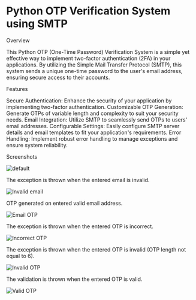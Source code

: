 # Python OTP Verification System using SMTP

Overview

This Python OTP (One-Time Password) Verification System is a simple yet effective way to implement two-factor authentication (2FA) in your applications. By utilizing the Simple Mail Transfer Protocol (SMTP), this system sends a unique one-time password to the user's email address, ensuring secure access to their accounts.

Features

Secure Authentication: Enhance the security of your application by implementing two-factor authentication.
Customizable OTP Generation: Generate OTPs of variable length and complexity to suit your security needs.
Email Integration: Utilize SMTP to seamlessly send OTPs to users' email addresses.
Configurable Settings: Easily configure SMTP server details and email templates to fit your application's requirements.
Error Handling: Implement robust error handling to manage exceptions and ensure system reliability.

Screenshots

![default](https://github.com/RahulMirashi/OTP-verification-system-with-Python/assets/67996693/54beecfe-67f0-4935-90d9-927e1ef62e0f)

The exception is thrown when the entered email is invalid.

![Invalid email](https://github.com/RahulMirashi/OTP-verification-system-with-Python/assets/67996693/7629f2ad-b9d4-4df4-9c73-cc441fc88a2b)

OTP generated on entered valid email address.

![Email OTP](https://github.com/RahulMirashi/OTP-verification-system-with-Python/assets/67996693/636c338f-814d-4a45-a493-01f98677db30)

The exception is thrown when the entered OTP is incorrect.

![Incorrect OTP](https://github.com/RahulMirashi/OTP-verification-system-with-Python/assets/67996693/19ce544e-a9dd-4559-84c8-ebb87ae431ad)

The exception is thrown when the entered OTP is invalid (OTP length not equal to 6).

![Invalid OTP](https://github.com/RahulMirashi/OTP-verification-system-with-Python/assets/67996693/1468d751-5eba-43ec-8b94-16d583627915)

The validation is thrown when the entered OTP is valid.

![Valid OTP](https://github.com/RahulMirashi/OTP-verification-system-with-Python/assets/67996693/0550eafc-509a-462f-9aef-883d02a7e99e)

